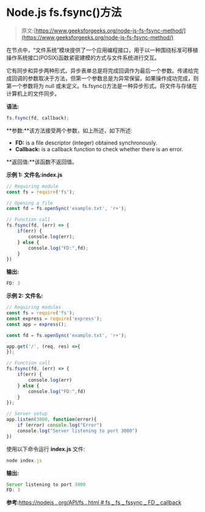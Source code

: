 # Node.js fs.fsync()方法

> 原文:[https://www.geeksforgeeks.org/node-js-fs-fsync-method/](https://www.geeksforgeeks.org/node-js-fs-fsync-method/)

在节点中，“文件系统”模块提供了一个应用编程接口，用于以一种围绕标准可移植操作系统接口(POSIX)函数紧密建模的方式与文件系统进行交互。

它有同步和异步两种形式。异步表单总是将完成回调作为最后一个参数。传递给完成回调的参数取决于方法，但第一个参数总是为异常保留。如果操作成功完成，则第一个参数将为 null 或未定义。fs.fsync()方法是一种异步形式。将文件与存储在计算机上的文件同步。

**语法:**

```js
fs.fsync(fd, callback);
```

**参数:**该方法接受两个参数，如上所述，如下所述:

*   **FD:** is a file descriptor (integer) obtained synchronously.
*   **Callback:** is a callback function to check whether there is an error.

**返回值:**该函数不返回值。

**示例 1:** **文件名:index.js**

```js
// Requiring module
const fs = require('fs');

// Opening a file
const fd = fs.openSync('example.txt', 'r+');

// Function call
fs.fsync(fd, (err) => {
    if(err) {
        console.log(err);
    } else {
        console.log("FD:",fd);
    }
})
```

**输出:**

```js
FD: 3

```

**示例 2:** **文件名:**

```js
// Requiring modules
const fs = require('fs');
const express = require('express');
const app = express();

const fd = fs.openSync('example.txt', 'r+');

app.get('/', (req, res) =>{
});

// Function call
fs.fsync(fd, (err) => {
    if(err) {
        console.log(err)
    } else { 
        console.log("FD:",fd)
    }
});

// Server setup
app.listen(3000, function(error){
    if (error) console.log("Error")
    console.log("Server listening to port 3000")
})
```

使用以下命令运行 **index.js** 文件:

```js
node index.js
```

**输出:**

```js
Server listening to port 3000
FD: 3

```

**参考:**[https://nodejs . org/API/fs . html # fs _ fs _ fssync _ FD _ callback](https://nodejs.org/api/fs.html#fs_fs_fsync_fd_callback)